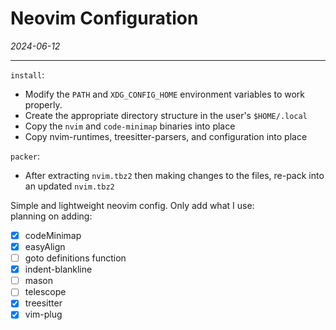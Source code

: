 # Neovim Configuration  
_2024-06-12_  

---  

`install`:  
  - Modify the `PATH` and `XDG_CONFIG_HOME` environment variables to work properly.  
  - Create the appropriate directory structure in the user's `$HOME/.local`  
  - Copy the `nvim` and `code-minimap` binaries into place  
  - Copy nvim-runtimes, treesitter-parsers, and configuration into place  

`packer`: 
  - After extracting `nvim.tbz2` then making changes to the files, re-pack into an updated `nvim.tbz2`  

Simple and lightweight neovim config. Only add what I use:  
planning on adding:  
  - [x] codeMinimap  
  - [x] easyAlign  
  - [ ] goto definitions function  
  - [x] indent-blankline
  - [ ] mason  
  - [ ] telescope  
  - [x] treesitter  
  - [x] vim-plug  
